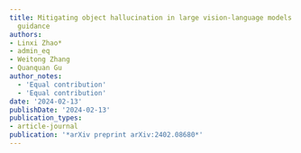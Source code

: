 ```yaml
---
title: Mitigating object hallucination in large vision-language models via classifier-free
  guidance
authors:
- Linxi Zhao* 
- admin_eq 
- Weitong Zhang
- Quanquan Gu
author_notes:
  - 'Equal contribution'
  - 'Equal contribution'
date: '2024-02-13'
publishDate: '2024-02-13'
publication_types:
- article-journal
publication: '*arXiv preprint arXiv:2402.08680*'
---
```

